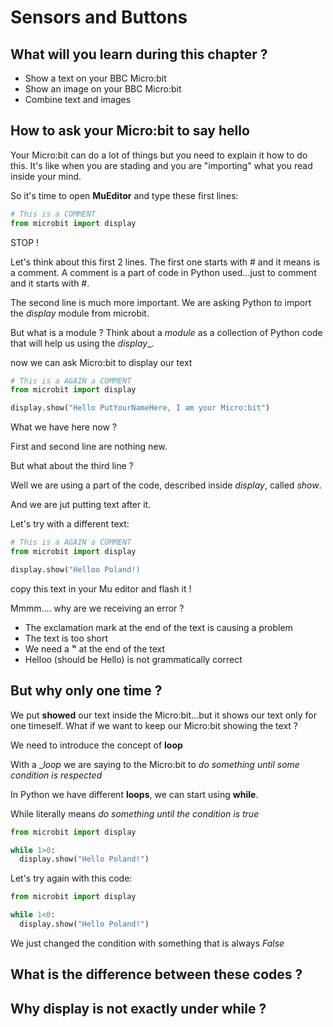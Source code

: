 # Sensors and Buttons

## What will you learn during this chapter ?

* Show a text on your BBC Micro:bit
* Show an image on your BBC Micro:bit
* Combine text and images

## How to ask your Micro:bit to say hello

Your Micro:bit can do a lot of things but you need to explain it how to do this.
It's like when you are stading and you are "importing" what you read inside your mind.

So it's time to open **MuEditor** and type these first lines:

```python
# This is a COMMENT
from microbit import display
```

STOP !

Let's think about this first 2 lines.
The first one starts with # and it means is a comment.
A comment is a part of code in Python used...just to comment and it starts with #.

The second line is much more important. We are asking Python to import the _display_ module from microbit.

But what is a module ?
Think about a _module_ as a collection of Python code that will help us using the _display__.


now we can ask Micro:bit to display our text

```python
# This is a AGAIN a COMMENT
from microbit import display

display.show("Hello PutYourNameHere, I am your Micro:bit")
```

What we have here now ?

First and second line are nothing new.

But what about the third line ?

Well we are using a part of the code, described inside _display_, called _show_.

And we are jut putting text after it.

Let's try with a different text:

```python
# This is a AGAIN a COMMENT
from microbit import display

display.show("Helloo Poland!)
```

copy this text in your Mu editor and flash it !

Mmmm.... why are we receiving an error ?

* The exclamation mark at the end of the text is causing a problem
* The text is too short
* We need a __"__ at the end of the text
* Helloo (should be Hello) is not grammatically correct

## But why only one time ?

We put __showed__ our text inside the Micro:bit...but it shows our text only for one timeself.
What if we want to keep our Micro:bit showing the text ?

We need to introduce the concept of __loop__

With a __loop_ we are saying to the Micro:bit to _do something until some condition is respected_

In Python we have different __loops__, we can start using __while__.

While literally means _do something until the condition is true_

```python
from microbit import display

while 1>0:
  display.show("Hello Poland!")
```

Let's try again with this code:

```python
from microbit import display

while 1<0:
  display.show("Hello Poland!")
```

We just changed the condition with something that is always _False_

## What is the difference between these codes ?


## Why display is not exactly under while ?
